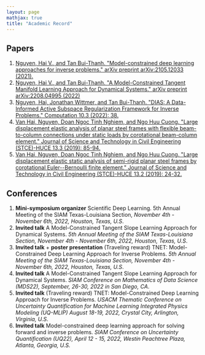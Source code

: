 ```yaml
---
layout: page
mathjax: true
title: "Academic Record"
---
```


## Papers
1. [Nguyen, Hai V., and Tan Bui-Thanh. "Model-constrained deep learning approaches for inverse problems." arXiv preprint arXiv:2105.12033 (2021).](https://scholar.google.com/scholar_lookup?arxiv_id=2105.12033)
2. [Nguyen, Hai V., and Tan Bui-Thanh. "A Model-Constrained Tangent Manifold Learning Approach for Dynamical Systems." arXiv preprint arXiv:2208.04995 (2022)](https://scholar.google.com/scholar_lookup?arxiv_id=2208.04995)
3. [Nguyen, Hai, Jonathan Wittmer, and Tan Bui-Thanh. "DIAS: A Data-Informed Active Subspace Regularization Framework for Inverse Problems." Computation 10.3 (2022): 38.](https://scholar.google.com/citations?view_op=view_citation&hl=en&user=mFPXD90AAAAJ&sortby=pubdate&citation_for_view=mFPXD90AAAAJ:p2g8aNsByqUC)
4. [Van Hai, Nguyen, Doan Ngoc Tinh Nghiem, and Ngo Huu Cuong. "Large displacement elastic analysis of planar steel frames with flexible beam-to-column connections under static loads by corotational beam-column element." Journal of Science and Technology in Civil Engineering (STCE)-HUCE 13.3 (2019): 85-94.](https://scholar.google.com/scholar?hl=en&as_sdt=0%2C44&q=Large+displacement+elastic+analysis+of+planar+steel+frames+with+flexible+beam-to-column+connections+under+static+loads+by+corotational+beam-column+element&btnG=)
5. [Van Hai, Nguyen, Doan Ngoc Tinh Nghiem, and Ngo Huu Cuong. "Large displacement elastic static analysis of semi-rigid planar steel frames by corotational Euler--Bernoulli finite element." Journal of Science and Technology in Civil Engineering (STCE)-HUCE 13.2 (2019): 24-32.](https://scholar.google.com/scholar?hl=en&as_sdt=0%2C44&q=Large+displacement+elastic+static+analysis+of+semi-rigid+planar+steel+frames+by+corotational+Euler--Bernoulli+finite+element+Article&btnG=#d=gs_cit&t=1669250308536&u=%2Fscholar%3Fq%3Dinfo%3ASfNH_EKX_LkJ%3Ascholar.google.com%2F%26output%3Dcite%26scirp%3D0%26hl%3Den)

## Conferences
1. **Mini-symposium organizer** Scientific Deep Learning. 5th Annual Meeting of the SIAM Texas-Louisiana Section, *November 4th - November 6th, 2022, Houston, Texas, U.S*.
2. **Invited talk** A Model-Constrained Tangent Slope Learning Approach for Dynamical Systems. *5th Annual Meeting of the SIAM Texas-Louisiana Section, November 4th - November 6th, 2022, Houston, Texas, U.S*.
3. **Invited talk** + **poster presentation** (Traveling reward) TNET: Model-Constrained Deep Learning Approach for Inverse Problems. *5th Annual Meeting of the SIAM Texas-Louisiana Section, November 4th - November 6th, 2022, Houston, Texas, U.S*.
4. **Invited talk** A Model-Constrained Tangent Slope Learning Approach for Dynamical Systems. *SIAM Conference on Mathematics of Data Science (MDS22), September, 26-30, 2022 in San Diego, CA*.
5. **Invited talk** (Traveling reward) TNET: Model-Constrained Deep Learning Approach for Inverse Problems. *USACM Thematic Conference on Uncertainty Quantification for Machine Learning Integrated Physics Modeling (UQ-MLIP) August 18-19, 2022, Crystal City, Arlington, Virginia, U.S*.
6. **Invited talk** Model-constrained deep learning approach for solving forward and inverse problems. *SIAM Conference on Uncertainty Quantification (UQ22), April 12 - 15, 2022, Westin Peachtree Plaza, Atlanta, Georgia, U.S.*


